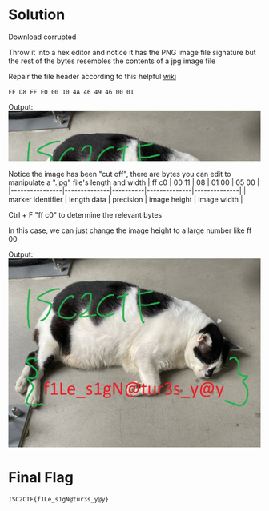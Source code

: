 # Solution
Download corrupted

Throw it into a hex editor and notice it has the PNG image file signature but the rest of the bytes resembles the contents of a jpg image file

Repair the file header according to this helpful [wiki](https://en.wikipedia.org/wiki/List_of_file_signatures)
```
FF D8 FF E0 00 10 4A 46 49 46 00 01
```
Output:
![](repaired.jpg)

Notice the image has been "cut off", there are bytes you can edit to manipulate a ".jpg" file's length and width
| ff c0          | 00 11        | 08       | 01 00        | 05 00        |
|----------------|--------------|----------|--------------|--------------|
| marker identifier | length data | precision | image height | image width  |

Ctrl + F "ff c0" to determine the relevant bytes

In this case, we can just change the image height to a large number like ff 00

Output:
![](lengthened.jpg)

# Final Flag
```
ISC2CTF{f1Le_s1gN@tur3s_y@y}
```
